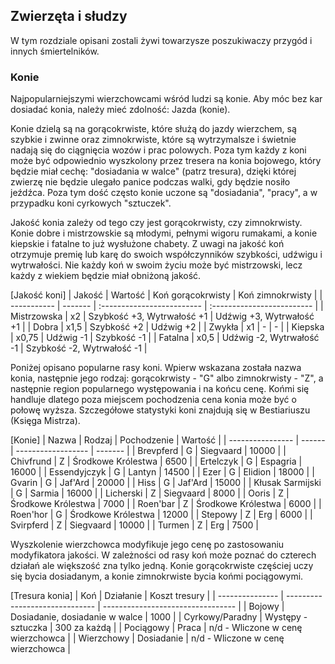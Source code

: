 ## Zwierzęta i słudzy

W tym rozdziale opisani zostali żywi towarzysze poszukiwaczy przygód i innych śmiertelników.

### Konie

Najpopularniejszymi wierzchowcami wśród ludzi są konie. Aby móc bez kar dosiadać konia, należy mieć zdolność: Jazda (konie). 

Konie dzielą są na gorącokrwiste, które służą do jazdy wierzchem, są szybkie i zwinne oraz zimnokrwiste, które są wytrzymalsze i świetnie nadają się do ciągnięcia wozów i prac polowych. Poza tym każdy z koni może być odpowiednio wyszkolony przez tresera na konia bojowego, który będzie miał cechę: "dosiadania w walce" (patrz tresura), dzięki której zwierzę nie będzie ulegało panice podczas walki, gdy będzie nosiło jeźdźca. Poza tym dość często konie uczone są "dosiadania", "pracy", a w przypadku koni cyrkowych "sztuczek".  

Jakość konia zależy od tego czy jest gorącokrwisty, czy zimnokrwisty. Konie dobre i mistrzowskie są młodymi, pełnymi wigoru rumakami, a konie kiepskie i fatalne to już wysłużone chabety. Z uwagi na jakość koń otrzymuje premię lub karę do swoich współczynników szybkości, udźwigu i wytrwałości. Nie każdy koń w swoim życiu może być mistrzowski, lecz każdy z wiekiem będzie miał obniżoną jakość.

[Jakość koni]
| Jakość      | Wartość | Koń gorącokrwisty          | Koń zimnokrwisty           |
| ----------- | ------- | :------------------------- | :------------------------- |
| Mistrzowska | x2      | Szybkość +3, Wytrwałość +1 | Udźwig +3, Wytrwałość +1   |
| Dobra       | x1,5    | Szybkość +2                | Udźwig +2                  |
| Zwykła      | x1      | -                          | -                          |
| Kiepska     | x0,75   | Udźwig -1                  | Szybkość -1                |
| Fatalna     | x0,5    | Udźwig -2, Wytrwałość -1   | Szybkość -2, Wytrwałość -1 |

Poniżej opisano popularne rasy koni. Wpierw wskazana została nazwa konia, następnie jego rodzaj: gorącokrwisty - "G" albo zimnokrwisty - "Z", a następnie region popularnego występowania i na końcu cenę. Końmi się handluje dlatego poza miejscem pochodzenia cena konia może być o połowę wyższa. Szczegółowe statystyki koni znajdują się w Bestiariuszu (Księga Mistrza).

[Konie]
| Nazwa            | Rodzaj | Pochodzenie        | Wartość |
| ---------------- | ------ | ------------------ | ------- |
| Brevpferd        | G      | Siegvaard          | 10000   |
| Chivfrund        | Z      | Środkowe Królestwa |  6500   |
| Ertelczyk        | G      | Espagria           | 16000   |
| Essendyjczyk     | G      | Lantyn             | 14500   |
| Ezer             | G      | Elidion            | 18000   |
| Gvarin           | G      | Jaf'Ard            | 20000   |
| Hiss             | G      | Jaf'Ard            | 15000   |
| Kłusak Sarmijski | G      | Sarmia             | 16000   |
| Licherski        | Z      | Siegvaard          |  8000   |
| Ooris            | Z      | Środkowe Królestwa |  7000   |
| Roen'bar         | Z      | Środkowe Królestwa |  6000   |
| Roen'hor         | G      | Środkowe Królestwa | 12000   |
| Stepowy          | Z      | Erg                |  6000   |
| Svirpferd        | Z      | Siegvaard          | 10000   |
| Turmen           | Z      | Erg                |  7500   |

Wyszkolenie wierzchowca modyfikuje jego cenę po zastosowaniu modyfikatora jakości. W zależności od rasy koń może poznać do czterech działań ale większość zna tylko jedną. Konie gorącokrwiste częściej uczy się bycia dosiadanym, a konie zimnokrwiste bycia końmi  pociągowymi.

[Tresura konia]
| Koń             | Działanie                      | Koszt tresury                     |
| --------------- | ------------------------------ | --------------------------------- |
| Bojowy          | Dosiadanie, dosiadanie w walce | 1000                              |
| Cyrkowy/Paradny | Występy - sztuczka             | 300 za każdą                      |
| Pociągowy       | Praca                          | n/d - Wliczone w cenę wierzchowca |
| Wierzchowy      | Dosiadanie                     | n/d - Wliczone w cenę wierzchowca |